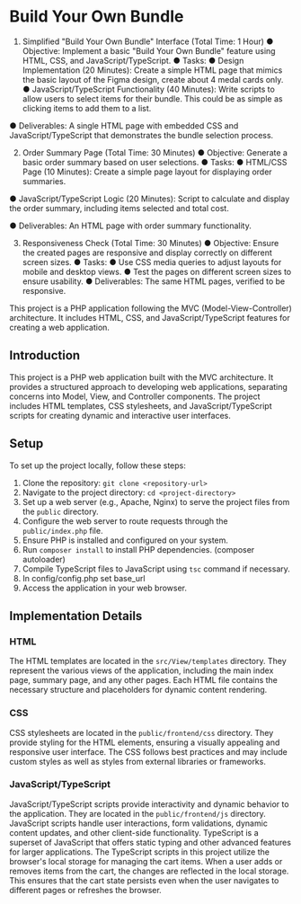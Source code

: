 # Build Your Own Bundle

1. Simplified "Build Your Own Bundle" Interface (Total Time: 1 Hour)
   ● Objective: Implement a basic "Build Your Own Bundle" feature using HTML,
   CSS, and JavaScript/TypeScript.
   ● Tasks:
   ● Design Implementation (20 Minutes): Create a simple HTML page that
   mimics the basic layout of the Figma design, create about 4 medal
   cards only.
   ● JavaScript/TypeScript Functionality (40 Minutes): Write scripts to allow
   users to select items for their bundle. This could be as simple as
   clicking items to add them to a list.

● Deliverables: A single HTML page with embedded CSS and
JavaScript/TypeScript that demonstrates the bundle selection process.

2. Order Summary Page (Total Time: 30 Minutes)
   ● Objective: Generate a basic order summary based on user selections.
   ● Tasks:
   ● HTML/CSS Page (10 Minutes): Create a simple page layout for
   displaying order summaries.

● JavaScript/TypeScript Logic (20 Minutes): Script to calculate and
display the order summary, including items selected and total cost.

● Deliverables: An HTML page with order summary functionality.

3. Responsiveness Check (Total Time: 30 Minutes)
   ● Objective: Ensure the created pages are responsive and display correctly on
   different screen sizes.
   ● Tasks:
   ● Use CSS media queries to adjust layouts for mobile and desktop views.
   ● Test the pages on different screen sizes to ensure usability.
   ● Deliverables: The same HTML pages, verified to be responsive.


This project is a PHP application following the MVC (Model-View-Controller) architecture. It includes HTML, CSS, and JavaScript/TypeScript features for creating a web application.


## Introduction

This project is a PHP web application built with the MVC architecture. It provides a structured approach to developing web applications, separating concerns into Model, View, and Controller components. The project includes HTML templates, CSS stylesheets, and JavaScript/TypeScript scripts for creating dynamic and interactive user interfaces.

## Setup

To set up the project locally, follow these steps:

1. Clone the repository: `git clone <repository-url>`
2. Navigate to the project directory: `cd <project-directory>`
3. Set up a web server (e.g., Apache, Nginx) to serve the project files from the `public` directory.
4. Configure the web server to route requests through the `public/index.php` file.
5. Ensure PHP is installed and configured on your system.
6. Run `composer install` to install PHP dependencies. (composer autoloader)
7. Compile TypeScript files to JavaScript using `tsc` command if necessary.
8. In config/config.php set base_url
9. Access the application in your web browser.


## Implementation Details

### HTML

The HTML templates are located in the `src/View/templates` directory. They represent the various views of the application, including the main index page, summary page, and any other pages. Each HTML file contains the necessary structure and placeholders for dynamic content rendering.

### CSS

CSS stylesheets are located in the `public/frontend/css` directory. They provide styling for the HTML elements, ensuring a visually appealing and responsive user interface. The CSS follows best practices and may include custom styles as well as styles from external libraries or frameworks.

### JavaScript/TypeScript

JavaScript/TypeScript scripts provide interactivity and dynamic behavior to the application. They are located in the `public/frontend/js` directory. JavaScript scripts handle user interactions, form validations, dynamic content updates, and other client-side functionality. TypeScript is a superset of JavaScript that offers static typing and other advanced features for larger applications.
The TypeScript scripts in this project utilize the browser's local storage for managing the cart items. When a user adds or removes items from the cart, the changes are reflected in the local storage. This ensures that the cart state persists even when the user navigates to different pages or refreshes the browser.